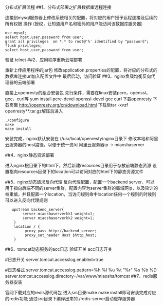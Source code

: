 分布式扩展流程
##1、分布式部署之扩展数据库远程连接

连接到mysql服务器上修改系统相关的配置，将对应的用户授予远程连接及后续的所有权限
操作 (授权，让知道用户名和密码的用户能访问该数据库服务器)
``` jshelllanguage
use mysql;
select host,user,password from user;
grant all privileges  on *.* to root@'%' identified by "password";
flush privileges;
select host,user,password from user;
```
验证 telnet
##2、应用程序重新云端部署

重新上传应用程序的jar包
修改application.properties的配置，将对应的分布式的数据库连接url加入配置文件中
最后启动，访问验证
##3、nginx负载均衡反向代理器的云端部署

直接上openresty的组合安装包
先行条件，需要在linux安装pcre，openssl，gcc，curl等
yum install pcre-devel openssl-devel gcc curl
下载openresty 下载页面 http://openresty.org/cn/download.html
下载后tar -xvzf openresty**.tar.gz解压后进入
```
./configure
make
make install
```
安装完成，nginx默认安装在 //usr/local/openresty/nginx目录下
修改本地和阿里云服务器的host路径，以便于统一访问
阿里云服务器ip -> miaoshaserver

##4、nginx静态资源部署

进入nginx根目录下的html下，然后新建resources目录用于存放前端静态资源
设置指向resources目录下的location可以访问对应的html下的静态资源文件

##5、nginx动态请求反向代理
反向代理配置，配置一个backend server，可以用于指向后端不同的server集群，配置内容为server集群的局域网ip，以及轮训的权重值，并且配置一个location，当访问规则命中location任何一个规则的时候则可以进入反向代理规则
````
   upstream backend_server{
        server miaoshaserverbk1 weight=1;
        server miaoshaserverbk2 weight=1;
    }
    location / {
         proxy_pass http://backend_server;
         proxy_set_header Host $http_host;
    }
````
##6、tomcat动态服务的acc日志
验证开关 acc日志开关

#日志开关
server.tomcat.accesslog.enabled=true

#日志格式
server.tomcat.accesslog.pattern=%h %l %u %t "%r" %s %b %D
server.tomcat.accesslog.directory=/var/www/miaosha/tomcat
##7、redis服务器安装

官网下载对应的redis源代码包
进入src目录make make install即可安装完成对应的redis功能
通过src目录下编译出来的./redis-server启动缓存服务器